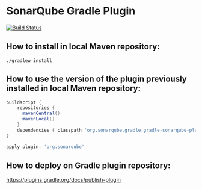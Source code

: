# SonarQube Gradle Plugin
[![Build Status](https://travis-ci.org/SonarCommunity/sonar-gradle.svg?branch=master)](https://travis-ci.org/SonarCommunity/sonar-gradle)

## How to install in local Maven repository:
`./gradlew install`

## How to use the version of the plugin previously installed in local Maven repository:

```groovy
buildscript {
    repositories { 
      mavenCentral()
      mavenLocal()
    }
    dependencies { classpath 'org.sonarqube.gradle:gradle-sonarqube-plugin:<THE VERSION>' }
}

apply plugin: 'org.sonarqube'
```

## How to deploy on Gradle plugin repository:
https://plugins.gradle.org/docs/publish-plugin

